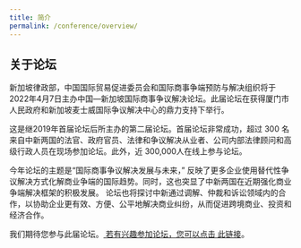 ```yaml
---
title: 简介
permalink: /conference/overview/
---
```


## 关于论坛

新加坡律政部，中国国际贸易促进委员会和国际商事争端预防与解决组织将于2022年4月7日主办中国—新加坡国际商事争议解决论坛。此届论坛在获得厦门市人民政府和新加坡麦士威国际争议解决中心的鼎力支持下举行。

这是继2019年首届论坛后所主办的第二届论坛。首届论坛非常成功，超过 300 名来自中新两国的法官、政府官员、法律和争议解决从业者、公司内部法律顾问和高级行政人员在现场参加论坛。此外，近 300,000人在线上参与论坛。

今年论坛的主题是“国际商事争议解决发展与未来，” 反映了更多企业使用替代性争议解决方式化解商业争端的国际趋势。同时，这也突显了中新两国在近期强化商业争端解决框架的积极发展。 论坛也将探讨中新通过调解、仲裁和诉讼领域内的合作，以协助企业更有效、方便、公平地解决商业纠纷，从而促进跨境商业、投资和经济合作。

我们期待您参与此届论坛。<a href="https://form.gov.sg/60a3368267fcaf0011ff4922"> 若有兴趣参加论坛，您可以点击 此链接</a>。 
